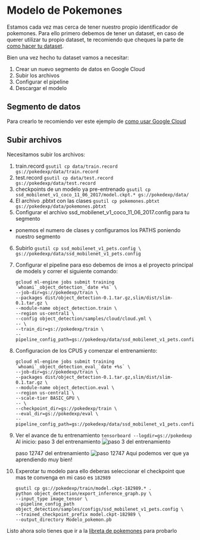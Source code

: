 # Modelo de Pokemones 

Estamos cada vez mas cerca de tener nuestro propio identificador de pokemones.
Para ello primero debemos de tener un dataset, en caso de querer utilizar tu propio dataset,
te recomiendo que cheques la parte de [como hacer tu dataset](https://github.com/ErickLF/Pokedex-R-CNN/blob/master/Crea_tu_propio_DataSet.md).

Bien una vez hecho tu dataset vamos a necesitar:

1. Crear un nuevo segmento de datos en Google Cloud
2. Subir los archivos
3. Configurar el pipeline
4. Descargar el modelo

## Segmento de datos
Para crearlo te recomiendo ver este ejemplo de [como usar Google Cloud](clasificador_de_mascotas_en_Google_Cloud.md)

## Subir archivos
Necesitamos subir los archivos:
1. train.record ```gsutil cp data/train.record gs://pokedexp/data/train.record```
2. test.record ```gsutil cp data/test.record gs://pokedexp/data/test.record```
3. checkpoints de un modelo ya pre-entrenado 
```gsutil cp ssd_mobilenet_v1_coco_11_06_2017/model.ckpt.* gs://pokedexp/data/```
4. El archivo .pbtxt con las clases
```gsutil cp pokemones.pbtxt gs://pokedexp/data/pokemones.pbtxt```
5. Configurar el archivo ssd_mobilenet_v1_coco_11_06_2017.config para tu segmento
* ponemos el numero de clases y configuramos los PATHS poniendo nuestro segmento
6. Subirlo ```gsutil cp ssd_mobilenet_v1_pets.config \
    gs://pokedexp/data/ssd_mobilenet_v1_pets.config```
7. Configurar el pipeline para eso debemos de irnos a el proyecto principal de models y correr
    el siguiente comando:
    ```
    gcloud ml-engine jobs submit training `whoami`_object_detection_`date +%s` \
    --job-dir=gs://pokedexp/train \
    --packages dist/object_detection-0.1.tar.gz,slim/dist/slim-0.1.tar.gz \
    --module-name object_detection.train \
    --region us-central1 \
    --config object_detection/samples/cloud/cloud.yml \
    -- \
    --train_dir=gs://pokedexp/train \
    --pipeline_config_path=gs://pokedexp/data/ssd_mobilenet_v1_pets.config
    ```
8. Configuracion de los CPUS y comenzar el entrenamiento:
    ```
    gcloud ml-engine jobs submit training `whoami`_object_detection_eval_`date +%s` \
    --job-dir=gs://pokedexp/train \
    --packages dist/object_detection-0.1.tar.gz,slim/dist/slim-0.1.tar.gz \
    --module-name object_detection.eval \
    --region us-central1 \
    --scale-tier BASIC_GPU \
    -- \
    --checkpoint_dir=gs://pokedexp/train \
    --eval_dir=gs://pokedexp/eval \
    --pipeline_config_path=gs://pokedexp/data/ssd_mobilenet_v1_pets.config
    ```
9. Ver el avance de tu entrenamiento
    ```tensorboard --logdir=gs://pokedexp```
    Al inicio:
    paso 3 del entrenamiento
    ![paso 3 del entrenamiento](imagenes/pokedex_f.png)
    
    paso 12747 del entrenamiento
    ![paso 12747](imagenes/pokedex.png)
    Aqui podemos ver que ya aprendiendo muy bien!
    
10. Experotar tu modelo para ello deberas seleccionar el checkpoint que mas te convenga en mi caso es ```182989```
    ```
    gsutil cp gs://pokedexp/train/model.ckpt-182989.* .
    python object_detection/export_inference_graph.py \
    --input_type image_tensor \
    --pipeline_config_path object_detection/samples/configs/ssd_mobilenet_v1_pets.config \
    --trained_checkpoint_prefix model.ckpt-182989 \
    --output_directory Modelo_pokemon.pb
    ```
Listo ahora solo tienes que ir a la [libreta de pokemones](https://github.com/ErickLF/Pokedex-R-CNN/blob/master/prueba_pokedex.ipynb) para probarlo 